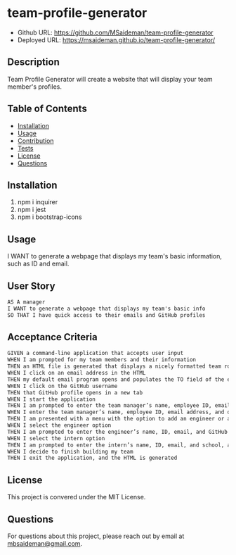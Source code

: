 # team-profile-generator

- Github URL: https://github.com/MSaideman/team-profile-generator
- Deployed URL: https://msaideman.github.io/team-profile-generator/

## Description

Team Profile Generator will create a website that will display your team member's profiles.

## Table of Contents

- [Installation](#installation)
- [Usage](#usage)
- [Contribution](#contribution)
- [Tests](#tests)
- [License](#license)
- [Questions](#questions)

## Installation

1. npm i inquirer
2. npm i jest
3. npm i bootstrap-icons

## Usage

I WANT to generate a webpage that displays my team's basic information, such as ID and email.

## User Story

```md
AS A manager
I WANT to generate a webpage that displays my team's basic info
SO THAT I have quick access to their emails and GitHub profiles
```

## Acceptance Criteria

```md
GIVEN a command-line application that accepts user input
WHEN I am prompted for my team members and their information
THEN an HTML file is generated that displays a nicely formatted team roster based on user input
WHEN I click on an email address in the HTML
THEN my default email program opens and populates the TO field of the email with the address
WHEN I click on the GitHub username
THEN that GitHub profile opens in a new tab
WHEN I start the application
THEN I am prompted to enter the team manager’s name, employee ID, email address, and office number
WHEN I enter the team manager’s name, employee ID, email address, and office number
THEN I am presented with a menu with the option to add an engineer or an intern or to finish building my team
WHEN I select the engineer option
THEN I am prompted to enter the engineer’s name, ID, email, and GitHub username, and I am taken back to the menu
WHEN I select the intern option
THEN I am prompted to enter the intern’s name, ID, email, and school, and I am taken back to the menu
WHEN I decide to finish building my team
THEN I exit the application, and the HTML is generated
```

## License

This project is convered under the MIT License.

## Questions

For questions about this project, please reach out by email at mbsaideman@gmail.com.
